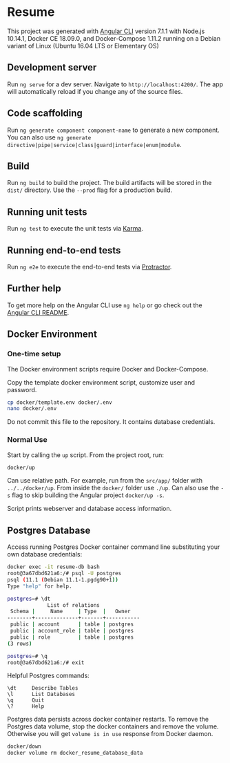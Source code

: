 # Resume

This project was generated with [Angular CLI](https://github.com/angular/angular-cli) version 7.1.1 with Node.js 10.14.1, Docker CE 18.09.0, and Docker-Compose 1.11.2 running on a Debian variant of Linux (Ubuntu 16.04 LTS or Elementary OS)

## Development server

Run `ng serve` for a dev server. Navigate to `http://localhost:4200/`. The app will automatically reload if you change any of the source files.

## Code scaffolding

Run `ng generate component component-name` to generate a new component. You can also use `ng generate directive|pipe|service|class|guard|interface|enum|module`.

## Build

Run `ng build` to build the project. The build artifacts will be stored in the `dist/` directory. Use the `--prod` flag for a production build.

## Running unit tests

Run `ng test` to execute the unit tests via [Karma](https://karma-runner.github.io).

## Running end-to-end tests

Run `ng e2e` to execute the end-to-end tests via [Protractor](http://www.protractortest.org/).

## Further help

To get more help on the Angular CLI use `ng help` or go check out the [Angular CLI README](https://github.com/angular/angular-cli/blob/master/README.md).

## Docker Environment

### One-time setup

The Docker environment scripts require Docker and Docker-Compose.

Copy the template docker environment script, customize user and password.

```bash
cp docker/template.env docker/.env
nano docker/.env
```

Do not commit this file to the repository.  It contains database credentials.

### Normal Use

Start by calling the `up` script. From the project root, run:

```bash
docker/up
```

Can use relative path.  For example, run from the `src/app/` folder with `../../docker/up`.
From inside the `docker/` folder use `./up`.
Can also use the `-s` flag to skip building the Angular project `docker/up -s`.

Script prints webserver and database access information.

## Postgres Database

Access running Postgres Docker container command line substituting your own database credentials:

```bash
docker exec -it resume-db bash
root@3a67dbd621a6:/# psql -U postgres
psql (11.1 (Debian 11.1-1.pgdg90+1))
Type "help" for help.

postgres=# \dt
             List of relations
 Schema |     Name     | Type  |   Owner
--------+--------------+-------+-----------
 public | account      | table | postgres
 public | account_role | table | postgres
 public | role         | table | postgres
(3 rows)

postgres=# \q
root@3a67dbd621a6:/# exit
```

Helpful Postgres commands:

```text
\dt     Describe Tables
\l      List Databases
\q      Quit
\?      Help
```

Postgres data persists across docker container restarts.
To remove the Postgres data volume, stop the docker containers and remove the volume.
Otherwise you will get `volume is in use` response from Docker daemon.

```bash
docker/down
docker volume rm docker_resume_database_data
```
